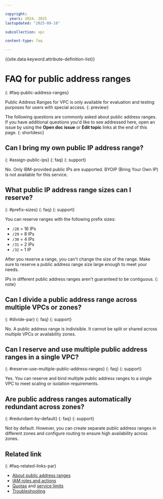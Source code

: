 ```yaml
---

copyright:
  years: 2024, 2025
lastupdated: "2025-09-18"

subcollection: vpc

content-type: faq

---
```


{{site.data.keyword.attribute-definition-list}}

# FAQ for public address ranges
{: #faq-public-address-ranges}

Public Address Ranges for VPC is only available for evaluation and testing purposes for users with special access.
{: preview}

The following questions are commonly asked about public address ranges. If you have additional questions you'd like to see addressed here, open an issue by using the **Open doc issue** or **Edit topic** links at the end of this page.
{: shortdesc} 

## Can I bring my own public IP address range?
{: #assign-public-ips}
{: faq}
{: support}

No. Only IBM-provided public IPs are supported. BYOIP (Bring Your Own IP) is not available for this service.

## What public IP address range sizes can I reserve?
{: #prefix-sizes}
{: faq}
{: support}

You can reserve ranges with the following prefix sizes:

* `/28` = 16 IPs
* `/29` = 8 IPs
* `/30` = 4 IPs
* `/31` = 2 IPs
* `/32` = 1 IP

After you reserve a range, you can't change the size of the range. Make sure to reserve a public address range size large enough to meet your needs.

IPs in different public address ranges aren't guaranteed to be contiguous.
{: note}

## Can I divide a public address range across multiple VPCs or zones?
{: #divide-par}
{: faq}
{: support}

No. A public address range is indivisible. It cannot be split or shared across multiple VPCs or availability zones.

## Can I reserve and use multiple public address ranges in a single VPC?
{: #reserve-use-multiple-public-address-ranges}
{: faq}
{: support}

Yes. You can reserve and bind multiple public address ranges to a single VPC to meet scaling or isolation requirements.

## Are public address ranges automatically redundant across zones?
{: #redundant-by-default}
{: faq}
{: support}

Not by default. However, you can create separate public address ranges in different zones and configure routing to ensure high availability across zones.

## Related link
{: #faq-related-links-par}

- [About public address ranges](/docs/vpc?topic=vpc-about-par)
- [IAM roles and actions](/docs/vpc?topic=vpc-about-par#par-access-management)
- [Quotas](/docs/vpc?topic=vpc-quotas#par-quotas) and [service limits](/docs/vpc?topic=vpc-quotas#service-limits-for-vpc-services)
- [Troubleshooting](/docs/vpc?group=tbs-par)
